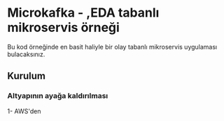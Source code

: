 # Microkafka - ,EDA tabanlı mikroservis örneği

Bu kod örneğinde en basit haliyle bir olay tabanlı mikroservis uygulaması bulacaksınız.

## Kurulum

### Altyapının ayağa kaldırılması

1- AWS'den 

